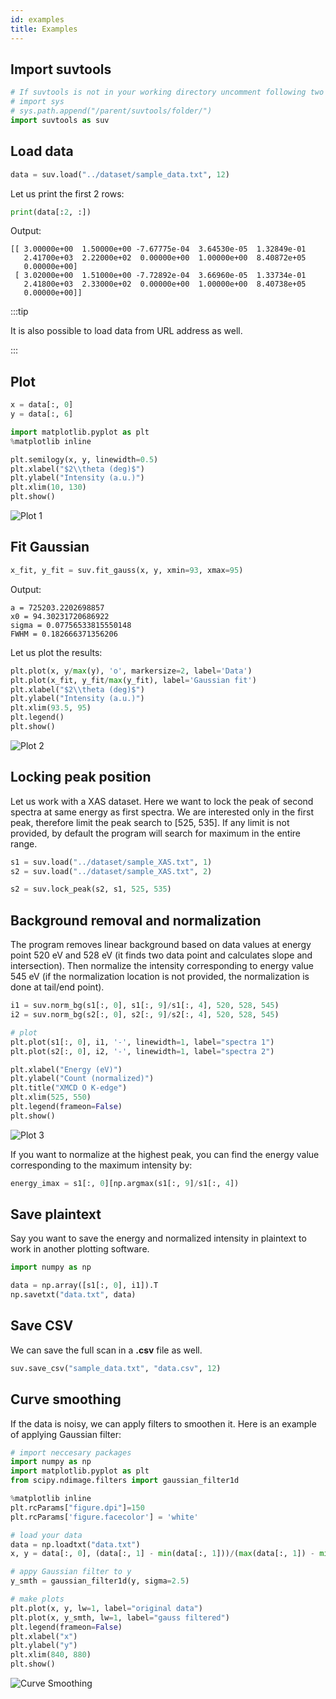 ```yaml
---
id: examples
title: Examples
---
```

## Import suvtools
```python
# If suvtools is not in your working directory uncomment following two lines
# import sys
# sys.path.append("/parent/suvtools/folder/")
import suvtools as suv
```

## Load data
```python
data = suv.load("../dataset/sample_data.txt", 12)
```

Let us print the first 2 rows:
```python
print(data[:2, :])
```
Output:
```
[[ 3.00000e+00  1.50000e+00 -7.67775e-04  3.64530e-05  1.32849e-01
   2.41700e+03  2.22000e+02  0.00000e+00  1.00000e+00  8.40872e+05
   0.00000e+00]
 [ 3.02000e+00  1.51000e+00 -7.72892e-04  3.66960e-05  1.33734e-01
   2.41800e+03  2.33000e+02  0.00000e+00  1.00000e+00  8.40738e+05
   0.00000e+00]]
```

:::tip

It is also possible to load data from URL address as well.

:::

## Plot
```python
x = data[:, 0]
y = data[:, 6]

import matplotlib.pyplot as plt
%matplotlib inline

plt.semilogy(x, y, linewidth=0.5)
plt.xlabel("$2\\theta (deg)$")
plt.ylabel("Intensity (a.u.)")
plt.xlim(10, 130)
plt.show()
```
![Plot 1](/img/output-01.png)

## Fit Gaussian
```python
x_fit, y_fit = suv.fit_gauss(x, y, xmin=93, xmax=95)
```

Output:
```
a = 725203.2202698857
x0 = 94.30231720686922
sigma = 0.07756533815550148
FWHM = 0.182666371356206
```

Let us plot the results:
```python
plt.plot(x, y/max(y), 'o', markersize=2, label='Data')
plt.plot(x_fit, y_fit/max(y_fit), label='Gaussian fit')
plt.xlabel("$2\\theta (deg)$")
plt.ylabel("Intensity (a.u.)")
plt.xlim(93.5, 95)
plt.legend()
plt.show()
```

![Plot 2](/img/output-02.png)

## Locking peak position
Let us work with a XAS dataset. Here we want to lock the peak of second spectra
at same energy as first spectra. We are interested only in the first peak,
therefore limit the peak search to [525, 535]. If any limit is not provided, by
default the program will search for maximum in the entire range.

```python
s1 = suv.load("../dataset/sample_XAS.txt", 1)
s2 = suv.load("../dataset/sample_XAS.txt", 2)

s2 = suv.lock_peak(s2, s1, 525, 535)
```

## Background removal and normalization

The program removes linear background based on data values at energy point 520
eV and 528 eV (it finds two data point and calculates slope and intersection).
Then normalize the intensity corresponding to energy value 545 eV (if the
normalization location is not provided, the normalization is done at tail/end
point).

```python
i1 = suv.norm_bg(s1[:, 0], s1[:, 9]/s1[:, 4], 520, 528, 545)
i2 = suv.norm_bg(s2[:, 0], s2[:, 9]/s2[:, 4], 520, 528, 545)

# plot
plt.plot(s1[:, 0], i1, '-', linewidth=1, label="spectra 1")
plt.plot(s2[:, 0], i2, '-', linewidth=1, label="spectra 2")

plt.xlabel("Energy (eV)")
plt.ylabel("Count (normalized)")
plt.title("XMCD O K-edge")
plt.xlim(525, 550)
plt.legend(frameon=False)
plt.show()
```

![Plot 3](/img/output-03.png)

If you want to normalize at the highest peak, you can find the energy value
corresponding to the maximum intensity by:
```python
energy_imax = s1[:, 0][np.argmax(s1[:, 9]/s1[:, 4])
```

## Save plaintext

Say you want to save the energy and normalized intensity in plaintext to work
in another plotting software.
```python
import numpy as np

data = np.array([s1[:, 0], i1]).T
np.savetxt("data.txt", data)
```

## Save CSV
We can save the full scan in a **.csv** file as well.
```python
suv.save_csv("sample_data.txt", "data.csv", 12)
```

## Curve smoothing

If the data is noisy, we can apply filters to smoothen it. Here is an example of
applying Gaussian filter:

```python
# import neccesary packages
import numpy as np
import matplotlib.pyplot as plt
from scipy.ndimage.filters import gaussian_filter1d

%matplotlib inline
plt.rcParams["figure.dpi"]=150
plt.rcParams['figure.facecolor'] = 'white'

# load your data
data = np.loadtxt("data.txt")
x, y = data[:, 0], (data[:, 1] - min(data[:, 1]))/(max(data[:, 1]) - min(data[:, 1]))

# appy Gaussian filter to y
y_smth = gaussian_filter1d(y, sigma=2.5)

# make plots
plt.plot(x, y, lw=1, label="original data")
plt.plot(x, y_smth, lw=1, label="gauss filtered")
plt.legend(frameon=False)
plt.xlabel("x")
plt.ylabel("y")
plt.xlim(840, 880)
plt.show()
```

![Curve Smoothing](/img/curve-smoothing.png)
